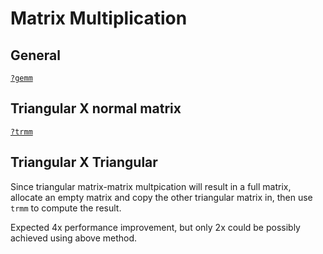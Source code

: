 # Matrix Multiplication

## General
[`?gemm`](https://software.intel.com/en-us/node/468480)

## Triangular X normal matrix
[`?trmm`](https://software.intel.com/en-us/node/468494)

## Triangular X Triangular 
Since triangular matrix-matrix multpication will result in a full matrix, 
allocate an empty matrix and copy the other triangular matrix in, then use
`trmm` to compute the result. 

Expected 4x performance improvement, but only 2x could be possibly achieved 
using above method.
